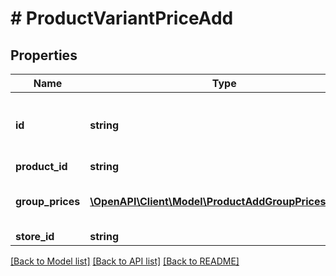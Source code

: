 # # ProductVariantPriceAdd

## Properties

Name | Type | Description | Notes
------------ | ------------- | ------------- | -------------
**id** | **string** | Defines the variant to which the price has to be added | [optional]
**product_id** | **string** | Product id | [optional]
**group_prices** | [**\OpenAPI\Client\Model\ProductAddGroupPricesInner[]**](ProductAddGroupPricesInner.md) | Defines variants&#39;s group prices |
**store_id** | **string** | Store Id | [optional]

[[Back to Model list]](../../README.md#models) [[Back to API list]](../../README.md#endpoints) [[Back to README]](../../README.md)
